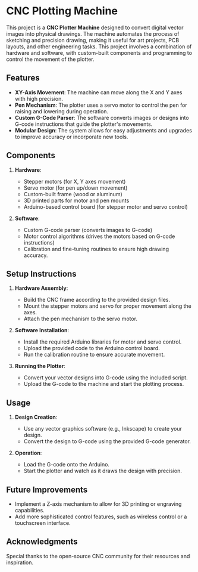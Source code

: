 # CNC Plotting Machine

This project is a **CNC Plotter Machine** designed to convert digital vector images into physical drawings. The machine automates the process of sketching and precision drawing, making it useful for art projects, PCB layouts, and other engineering tasks. This project involves a combination of hardware and software, with custom-built components and programming to control the movement of the plotter.

## Features

- **XY-Axis Movement**: The machine can move along the X and Y axes with high precision.
- **Pen Mechanism**: The plotter uses a servo motor to control the pen for raising and lowering during operation.
- **Custom G-Code Parser**: The software converts images or designs into G-code instructions that guide the plotter's movements.
- **Modular Design**: The system allows for easy adjustments and upgrades to improve accuracy or incorporate new tools.

## Components

1. **Hardware**:
   - Stepper motors (for X, Y axes movement)
   - Servo motor (for pen up/down movement)
   - Custom-built frame (wood or aluminum)
   - 3D printed parts for motor and pen mounts
   - Arduino-based control board (for stepper motor and servo control)

2. **Software**:
   - Custom G-code parser (converts images to G-code)
   - Motor control algorithms (drives the motors based on G-code instructions)
   - Calibration and fine-tuning routines to ensure high drawing accuracy.

## Setup Instructions

1. **Hardware Assembly**:
   - Build the CNC frame according to the provided design files.
   - Mount the stepper motors and servo for proper movement along the axes.
   - Attach the pen mechanism to the servo motor.

2. **Software Installation**:
   - Install the required Arduino libraries for motor and servo control.
   - Upload the provided code to the Arduino control board.
   - Run the calibration routine to ensure accurate movement.

3. **Running the Plotter**:
   - Convert your vector designs into G-code using the included script.
   - Upload the G-code to the machine and start the plotting process.

## Usage

1. **Design Creation**:
   - Use any vector graphics software (e.g., Inkscape) to create your design.
   - Convert the design to G-code using the provided G-code generator.

2. **Operation**:
   - Load the G-code onto the Arduino.
   - Start the plotter and watch as it draws the design with precision.

## Future Improvements

- Implement a Z-axis mechanism to allow for 3D printing or engraving capabilities.
- Add more sophisticated control features, such as wireless control or a touchscreen interface.

## Acknowledgments

Special thanks to the open-source CNC community for their resources and inspiration.
